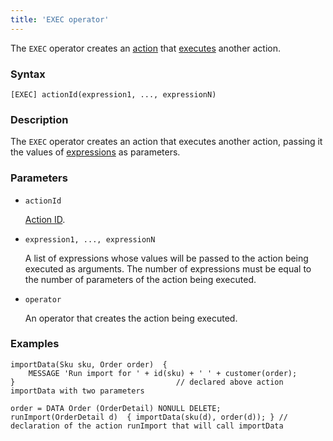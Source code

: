 ```yaml
---
title: 'EXEC operator'
---
```


The `EXEC` operator creates an [action](Actions.md) that [executes](Call_EXEC.md) another action.

### Syntax

    [EXEC] actionId(expression1, ..., expressionN)

### Description

The `EXEC` operator creates an action that executes another action, passing it the values of [expressions](Expression.md) as parameters.

### Parameters

- `actionId`

    [Action ID](IDs.md#propertyid). 

- `expression1, ..., expressionN`

    A list of expressions whose values will be passed to the action being executed as arguments. The number of expressions must be equal to the number of parameters of the action being executed.

- `operator`

    An operator that creates the action being executed.

### Examples

```lsf
importData(Sku sku, Order order)  {
    MESSAGE 'Run import for ' + id(sku) + ' ' + customer(order);
}                                    // declared above action importData with two parameters

order = DATA Order (OrderDetail) NONULL DELETE;
runImport(OrderDetail d)  { importData(sku(d), order(d)); } // declaration of the action runImport that will call importData
```
